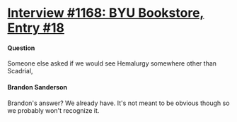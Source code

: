 # [Interview #1168: BYU Bookstore, Entry #18](https://www.theoryland.com/intvmain.php?i=1168#18)

#### Question

Someone else asked if we would see Hemalurgy somewhere other than Scadrial,

#### Brandon Sanderson

Brandon's answer? We already have. It's not meant to be obvious though so we probably won't recognize it.

